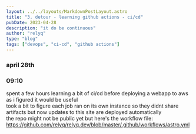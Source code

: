 ```yaml
---
layout: ../../layouts/MarkdownPostLayout.astro
title: "3. detour - learning github actions - ci/cd"
pubDate: 2023-04-28
description: "it do be continuous"
author: "relyq"
type: "blog"
tags: ["devops", "ci-cd", "github actions"]
---
```


### april 28th

### 09:10

spent a few hours learning a bit of ci/cd before deploying a webapp to aws as i figured it would be useful \
took a bit to figure each job ran on its own instance so they didnt share artifacts but now updates to this site are deployed automatically \
the repo might not be public yet but here's the workflow file: https://github.com/relyq/relyq.dev/blob/master/.github/workflows/astro.yml
